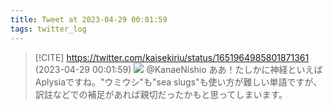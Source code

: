 ```yaml
---
title: Tweet at 2023-04-29 00:01:59
tags: twitter_log
---
```


> [!CITE] https://twitter.com/kaisekiriu/status/1651964985801871361 (2023-04-29 00:01:59)
> ![](https://twitter.com/kaisekiriu/status/1651964985801871361)
> @KanaeNishio ああ！たしかに神経といえばAplysiaですね。"ウミウシ"も"sea slugs"も使い方が難しい単語ですが、訳註などでの補足があれば親切だったかもと思ってしまいます。
